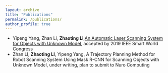 ```yaml
---
layout: archive
title: "Publications"
permalink: /publications/
author_profile: true
---
```



* Yipeng Yang, Zhan Li, **Zhaoting Li**,[An Automatic Laser Scanning System for Objects with Unknown Model](../files/paper1.pdf), accepted by 2019 IEEE Smart World Congress
* Zhan LI, **Zhaoting LI**, Yipeng Yang, A Trajectory Planning Method for Robot Scanning System Using Mask R-CNN for Scanning Objects with Unknown Model, under writing, plan to submit to Nuro Computing

